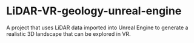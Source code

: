 # LiDAR-VR-geology-unreal-engine
A project that uses LiDAR data imported into Unreal Engine to generate a realistic 3D landscape that can be explored in VR.
